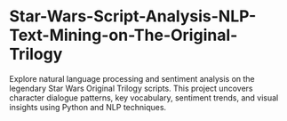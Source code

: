 # Star-Wars-Script-Analysis-NLP-Text-Mining-on-The-Original-Trilogy
Explore natural language processing and sentiment analysis on the legendary Star Wars Original Trilogy scripts. This project uncovers character dialogue patterns, key vocabulary, sentiment trends, and visual insights using Python and NLP techniques.
